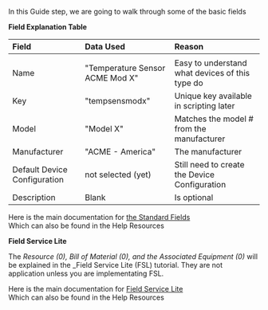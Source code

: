 In this Guide step, we are going to walk through some of the basic fields

**Field Explanation Table**  

| Field | Data Used | Reason |
|:--|:--|:--|
| | | |  
| Name | "Temperature Sensor ACME Mod X" | Easy to understand what devices of this type do |
| Key | "tempsensmodx" | Unique key available in scripting later |
| Model | "Model X" | Matches the model # from the manufacturer |
| Manufacturer | "ACME - America" | The manufacturer |
| Default Device Configuration | not selected (yet) | Still need to create the Device Configuration |
| Description | Blank | Is optional |  
  
Here is the main documentation for <a href="https://support.nuviot.com/help.html#/topics/standardfields" target="_blank">the Standard Fields</a>  
Which can also be found in the Help Resources
  
**Field Service Lite**

The _Resource (0), Bill of Material (0), and the Associated Equipment (0)_ will be explained in the _Field Service Lite (FSL) tutorial.  They are not application unless you are implementating FSL.
  
Here is the main documentation for <a href="https://support.nuviot.com/help.html#/fieldservice/description" target="_blank">Field Service Lite</a>  
Which can also be found in the Help Resources

